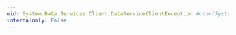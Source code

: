 ```yaml
---
uid: System.Data.Services.Client.DataServiceClientException.#ctor(System.String,System.Int32)
internalonly: False
---
```


